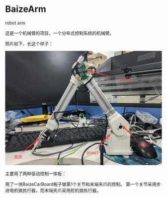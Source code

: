 # BaizeArm
robot arm

这是一个机械臂的项目，一个分布式控制系统的机械臂。

照片如下，长这个样子：

![机械臂照片1](https://github.com/Allen953/BaizeArm/blob/main/7.Photos%20%26%20Videos/joint.png)


主要用了两种驱动控制一体板：

用了一块BaizeCarBoard板子做第1个关节和末端夹爪的控制。
第一个关节采用步进电机做执行器，而末端夹爪采用舵机做执行器。


